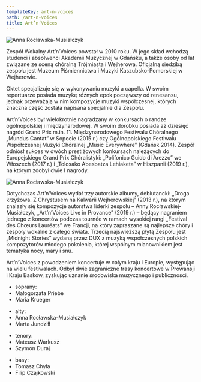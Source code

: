 ```yaml
---
templateKey: art-n-voices
path: /art-n-voices
title: Art’n’Voices
---
```

![Anna Rocławska-Musiałczyk](/img/art-n-voices-1.jpg "Art’n’Voices")

<p class="box bio__box bio__box--main">
    Zespół Wokalny Art’n’Voices powstał w 2010 roku. W jego skład wchodzą studenci i absolwenci Akademii Muzycznej w Gdańsku, a także osoby od lat związane ze sceną chóralną Trójmiasta i Wejherowa. Oficjalną siedzibą zespołu jest Muzeum Piśmiennictwa i Muzyki Kaszubsko-Pomorskiej w Wejherowie.
</p>

<p class="box bio__box">
    Oktet specjalizuje się w wykonywaniu muzyki a capella. W swoim repertuarze posiada muzykę różnych epok począwszy od renesansu, jednak przeważają w nim kompozycje muzyki współczesnej, których znaczna część została napisana specjalnie dla Zespołu.
</p>

<p class="box bio__box">
    Art’n’Voices był wielokrotnie nagradzany w konkursach o randze ogólnopolskiej i międzynarodowej. W swoim dorobku posiada aż dziesięć nagród Grand Prix m.in. 11. Międzynarodowego Festiwalu Chóralnego „Mundus Cantat” w Sopocie (2015 r.) czy Ogólnopolskiego Festiwalu Współczesnej Muzyki Chóralnej „Music Everywhere” (Gdańsk 2014). Zespół odniósł sukces w dwóch prestiżowych konkursach należących do Europejskiego Grand Prix Chóralistyki: „Polifonico Guido di Arezzo” we Włoszech (2017 r.) i „Tolosako Abesbatza Lehiaketa” w Hiszpanii (2019 r.), na którym zdobył dwie I nagrody.
</p>

![Anna Rocławska-Musiałczyk](/img/art-n-voices-2.jpg "Art’n’Voices")

<p class="box bio__box">
    Dotychczas Art’n’Voices wydał trzy autorskie albumy, debiutancki: „Droga krzyżowa. Z Chrystusem na Kalwarii Wejherowskiej” (2013 r.), na którym znalazły się kompozycje autorstwa liderki zespołu – Anny Rocławskiej-Musiałczyk, „Art’n’Voices Live in Provance” (2019 r.) – będący nagraniem jednego z koncertów podczas tournée w ramach wysokiej rangi „Festival des Chœurs Lauréats” we Francji, na który zapraszane są najlepsze chóry i zespoły wokalne z całego świata. Trzecią najświeższą płytą Zespołu jest „Midnight Stories” wydaną przez DUX z muzyką współczesnych polskich kompozytorów młodego pokolenia, której wspólnym mianownikiem jest tematyka nocy, mary i snu.
</p>

<p class="box bio__box">
    Art’n’Voices z powodzeniem koncertuje w całym kraju i Europie, występując na wielu festiwalach. Odbył dwie zagraniczne trasy koncertowe w Prowansji i Kraju Basków, zyskując uznanie środowiska muzycznego i publiczności.
</p>

<div class="box bio__box">
    <ul class="works__performers">
        <li>soprany:</li>
        <li>Małogorzata Priebe</li>
        <li>Maria Krueger</li>
    </ul>
    <ul class="works__performers">
        <li>alty:</li>
        <li>Anna Rocławska-Musiałczyk</li>
        <li>Marta Jundziłł</li>
    </ul>
    <ul class="works__performers">
        <li>tenory:</li>
        <li>Mateusz Warkusz</li>
        <li>Szymon Duraj</li>
    </ul>
    <ul class="works__performers">
        <li>basy:</li>
        <li>Tomasz Chyła</li>
        <li>Filip Czajkowski</li>
    </ul>
</div>
